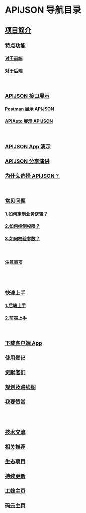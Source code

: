 # APIJSON 导航目录
## [项目简介](/README.md#--apijson)

### [特点功能](/README.md#%E7%89%B9%E7%82%B9%E5%8A%9F%E8%83%BD)
#### [对于前端](/README.md#%E7%89%B9%E7%82%B9%E5%8A%9F%E8%83%BD)
#### [对于后端](/README.md#%E5%AF%B9%E4%BA%8E%E5%90%8E%E7%AB%AF)
<br />

### [APIJSON 接口展示](/README.md#apijson-%E6%8E%A5%E5%8F%A3%E5%B1%95%E7%A4%BA)
#### [Postman 展示 APIJSON](/README.md#postman-%E5%B1%95%E7%A4%BA-apijson)
#### [APIAuto 展示 APIJSON](/README.md#apiauto-%E5%B1%95%E7%A4%BA-apijson)
<br />

### [APIJSON App 演示](/README.md#apijson-app-%E6%BC%94%E7%A4%BA)

### [APIJSON 分享演讲](/README.md#apijson-%E5%88%86%E4%BA%AB%E6%BC%94%E8%AE%B2)

### [为什么选择 APIJSON？](/README.md#%E4%B8%BA%E4%BB%80%E4%B9%88%E9%80%89%E6%8B%A9-apijson)
<br />

### [常见问题](/README.md#%E5%B8%B8%E8%A7%81%E9%97%AE%E9%A2%98)
#### [1.如何定制业务逻辑？](/README.md#1%E5%A6%82%E4%BD%95%E5%AE%9A%E5%88%B6%E4%B8%9A%E5%8A%A1%E9%80%BB%E8%BE%91)
#### [2.如何控制权限？](/README.md#2%E5%A6%82%E4%BD%95%E6%8E%A7%E5%88%B6%E6%9D%83%E9%99%90)
#### [3.如何校验参数？](/README.md#3%E5%A6%82%E4%BD%95%E6%A0%A1%E9%AA%8C%E5%8F%82%E6%95%B0)
<br />

#### [注意事项](/README.md#%E6%B3%A8%E6%84%8F%E4%BA%8B%E9%A1%B9)

<br /><br />

### [快速上手](/README.md#%E5%BF%AB%E9%80%9F%E4%B8%8A%E6%89%8B)
#### [1.后端上手](/README.md#1%E5%90%8E%E7%AB%AF%E4%B8%8A%E6%89%8B)
#### [2.前端上手](/README.md#2%E5%89%8D%E7%AB%AF%E4%B8%8A%E6%89%8B)
<br />

### [下载客户端 App](/README.md#%E4%B8%8B%E8%BD%BD%E5%AE%A2%E6%88%B7%E7%AB%AF-app)

### [使用登记](/README.md#%E4%BD%BF%E7%94%A8%E7%99%BB%E8%AE%B0)

### [贡献者们](/README.md#%E8%B4%A1%E7%8C%AE%E8%80%85%E4%BB%AC)

### [规划及路线图](/README.md#%E8%A7%84%E5%88%92%E5%8F%8A%E8%B7%AF%E7%BA%BF%E5%9B%BE)

### [我要赞赏](/README.md#%E6%88%91%E8%A6%81%E8%B5%9E%E8%B5%8F)

<br /><br />

### [技术交流](/README.md#%E6%8A%80%E6%9C%AF%E4%BA%A4%E6%B5%81)

### [相关推荐](/README.md#%E7%9B%B8%E5%85%B3%E6%8E%A8%E8%8D%90)

### [生态项目](/README.md#%E7%94%9F%E6%80%81%E9%A1%B9%E7%9B%AED)

### [持续更新](/README.md#%E6%8C%81%E7%BB%AD%E6%9B%B4%E6%96%B0)

### [工蜂主页](/README.md#%E5%B7%A5%E8%9C%82%E4%B8%BB%E9%A1%B5)

### [码云主页](/README.md#%E7%A0%81%E4%BA%91%E4%B8%BB%E9%A1%B5)
